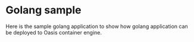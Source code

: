 # Golang sample
Here is the sample golang application to show how golang application can be deployed to Oasis container engine.

